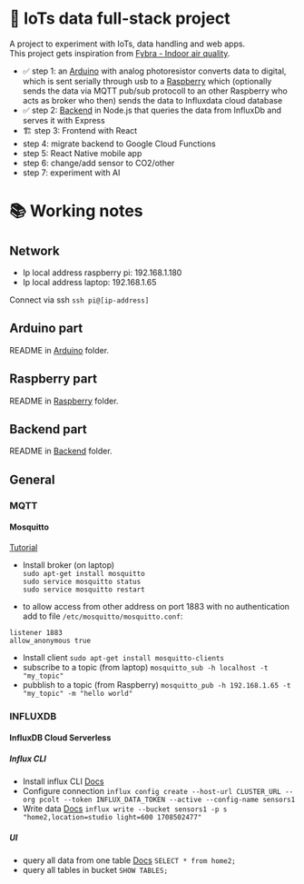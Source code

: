 # 🧮 IoTs data full-stack project

A project to experiment with IoTs, data handling and web apps.  
This project gets inspiration from [Fybra - Indoor air quality](https://fybra.co/).  

- ✅ step 1: an [Arduino](/Arduino/) with analog photoresistor converts data to digital, which is sent serially through usb to a [Raspberry](/Raspberry/) which (optionally sends the data via MQTT pub/sub protocoll to an other Raspberry who acts as broker who then) sends the data to Influxdata cloud database
- ✅ step 2: [Backend](/Backend/) in Node.js that queries the data from InfluxDb and serves it with Express 
- 🏗️ step 3: Frontend with React 
- step 4: migrate backend to Google Cloud Functions
- step 5: React Native mobile app
- step 6: change/add sensor to CO2/other 
- step 7: experiment with AI

# 📚 Working notes

## Network

- Ip local address raspberry pi: 192.168.1.180
- Ip local address laptop: 192.168.1.65

Connect via ssh `ssh pi@[ip-address]`

## Arduino part

README in [Arduino](/Arduino/) folder.

## Raspberry part

README in [Raspberry](/Raspberry/) folder.

## Backend part

README in [Backend](/Backend/) folder.

## General

### MQTT

#### Mosquitto


[Tutorial](https://logicaprogrammabile.it/mqtt-installare-mosquitto-raspberry-pi-progetti-iot/)
- Install broker (on laptop)  
`sudo apt-get install mosquitto`  
`sudo service mosquitto status`  
`sudo service mosquitto restart`  

- to allow access from other address on port 1883 with no authentication add to file `/etc/mosquitto/mosquitto.conf`: 
```
listener 1883
allow_anonymous true
```

- Install client 
`sudo apt-get install mosquitto-clients`
- subscribe to a topic (from laptop)
`mosquitto_sub -h localhost -t "my_topic"`
- pubblish to a topic (from Raspberry)
`mosquitto_pub -h 192.168.1.65 -t "my_topic" -m "hello world"`


### INFLUXDB

#### InfluxDB Cloud Serverless

##### Influx CLI

- Install influx CLI [Docs](https://docs.influxdata.com/influxdb/cloud/tools/influx-cli/)
- Configure connection `influx config create --host-url CLUSTER_URL --org pcolt --token INFLUX_DATA_TOKEN --active --config-name sensors1`
- Write data [Docs](https://docs.influxdata.com/influxdb/cloud-serverless/get-started/write/)
`influx write --bucket sensors1 -p s "home2,location=studio light=600 1708502477"`

##### UI

- query all data from one table [Docs](https://docs.influxdata.com/influxdb/cloud-serverless/get-started/query/) `SELECT * from home2;`
- query all tables in bucket `SHOW TABLES;`

